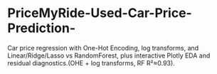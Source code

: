 # PriceMyRide-Used-Car-Price-Prediction-
Car price regression with One-Hot Encoding, log transforms, and Linear/Ridge/Lasso vs RandomForest, plus interactive Plotly EDA and residual diagnostics.(OHE + log transforms, RF R²≈0.93).
